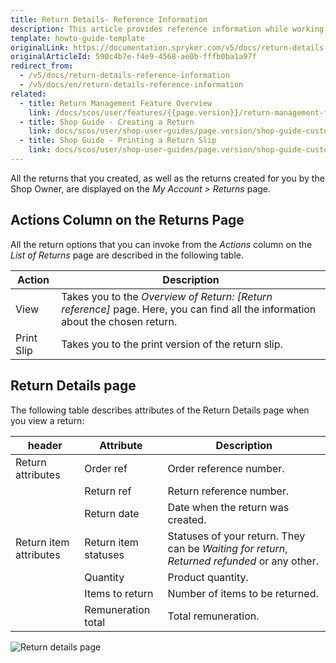 ```yaml
---
title: Return Details- Reference Information
description: This article provides reference information while working with returns in the Spryker Storefront.
template: howto-guide-template
originalLink: https://documentation.spryker.com/v5/docs/return-details-reference-information
originalArticleId: 590c4b7e-f4e9-4568-ae0b-fffb0ba1a97f
redirect_from:
  - /v5/docs/return-details-reference-information
  - /v5/docs/en/return-details-reference-information
related:
  - title: Return Management Feature Overview
    link: /docs/scos/user/features/{{page.version}}/return-management-feature-overview/return-management-feature-overview.html
  - title: Shop Guide - Creating a Return
    link: docs/scos/user/shop-user-guides/page.version/shop-guide-customer-account/shop-guide-returns-management/shop-guide-creating-a-return.html
  - title: Shop Guide - Printing a Return Slip
    link: docs/scos/user/shop-user-guides/page.version/shop-guide-customer-account/shop-guide-returns-management/shop-guide-printing-a-return-slip.html
---
```


All the returns that you created, as well as the returns created for you by the Shop Owner, are displayed on the *My Account > Returns* page.


## Actions Column on the Returns Page
All the return options that you can invoke from the *Actions* column on the *List of Returns* page are described in the following table.

| Action | Description |
| --- | --- |
| View | Takes you to the *Overview of Return: [Return reference]* page. Here, you can find all the information about the chosen return. |
| Print Slip | Takes you to the print version of the return slip. |

## Return Details page
The following table describes attributes of the Return Details page when you view a return:

| header | Attribute | Description |
| --- | --- | --- |
| Return attributes | Order ref | Order reference number. |
|  | Return ref | Return reference number. |
|  | Return date | Date when the return was created. |
| Return item attributes | Return item statuses | Statuses of your return. They can be *Waiting for return*, *Returned refunded* or any other. |
|  | Quantity | Product quantity. |
|  | Items to return | Number of items to be returned. |
|  | Remuneration total | Total remuneration. |
    

![Return  details page](https://spryker.s3.eu-central-1.amazonaws.com/docs/User+Guides/Shop+User+Guides/Customer+Account/References/Return+Details+page.png) 
